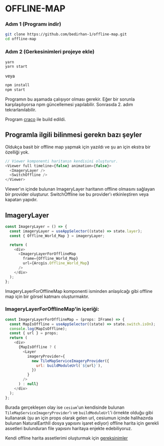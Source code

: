 # OFFLINE-MAP

### Adım 1 (Programı indir)

```sh
git clone https://github.com/bedirhan-1/offline-map.git
cd offline-map
```

### Adım 2 (Gerkesinimleri projeye ekle)

```sh
yarn
yarn start
```

veya

```sh
npm install
npm start
```

Programın bu aşamada çalışıyor olması gerekir. Eğer bir sorunla karşılaşılıyorsa npm güncellemesi yapılabilir. Sonrasıda 2. adım tekrarlanılabilir.

Program [craco](https://github.com/reearth/craco-cesium) ile build edildi.

## Programla ilgili bilinmesi gerekn bazı şeyler

Oldukça basit bir offline map yapmak için yazıldı ve şu an için ekstra bir özelliği yok.

```js
// Viewer komponenti haritanın kendisini oluşturur.
<Viewer full timeline={false} animation={false}>
  <ImageryLayer />
  <SwitchOffline />
</Viewer>
```

Viewer'ın içinde bulunan ImageryLayer haritanın offline olmasını sağlayan bir provider oluşturur. SwitchOffline ise bu provider'ı etkinleştiren veya kapatan yapıdır.

## ImageryLayer

```js
const ImageryLayer = () => {
  const imageryLayer = useAppSelector((state) => state.layer);
  const { Offline_World_Map } = imageryLayer;

  return (
    <div>
      <ImageryLayerForOfflineMap
        frame={Offline_World_Map}
        url={Arcgis.Offline_World_Map}
      />
    </div>
  );
};
```

ImageryLayerForOfflineMap komponenti isminden anlaşılcağı gibi offline map için bir görsel katmanı oluşturmaktır.

### ImageryLayerForOfflineMap'in içeriği:

```js
const ImageryLayerForOfflineMap = (props: IFrame) => {
  const MapIsOffline = useAppSelector((state) => state.switch.isOn);
  console.log(MapIsOffline);
  const { url } = props;
  return (
    <div>
      {MapIsOffline ? (
        <Layer
          imageryProvider={
            new TileMapServiceImageryProvider({
              url: buildModuleUrl(`${url}`),
            })
          }
        />
      ) : null}
    </div>
  );
};
```

Burada gerçekleşen olay ise `cesium`'un kendisinde bulunan `TileMapServiceImageryProvider`'ı ve `buildModuleUrl`'i
örnekte olduğu gibi kullanarak (şu an için props olarak gelen url, cesiumun içinde halihazırda bulunan
NaturalEarthII dosya yapısını işaret ediyor) offline harita için gerekli assetleri bulunduran file yapısını
haritaya enjekte edebiliyoruz.

Kendi offline harita assetlerimi oluşturmak için [gereksinimler](https://github.com/bedirhan-1/offline-map/blob/master/Offline.md)
